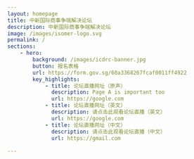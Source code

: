 ```yaml
---
layout: homepage
title: 中新国际商事争端解决论坛
description: 中新国际商事争端解决论坛
image: /images/isomer-logo.svg
permalink: /
sections:
    - hero:
        background: /images/icdrc-banner.jpg
        button: 报名表格
        url: https://form.gov.sg/60a3368267fcaf0011ff4922
        key_highlights:
            - title: 论坛直播网址（原声）
              description: Page A is important too
              url: https://google.com
            - title: 论坛直播网址（英文）
              description: 请点击此观看论坛直播（英文）
              url: https://google.com
            - title: 论坛直播网址（中文）
              description: 请点击此观看论坛直播（中文）
              url: https://gmail.com
            
---
```



